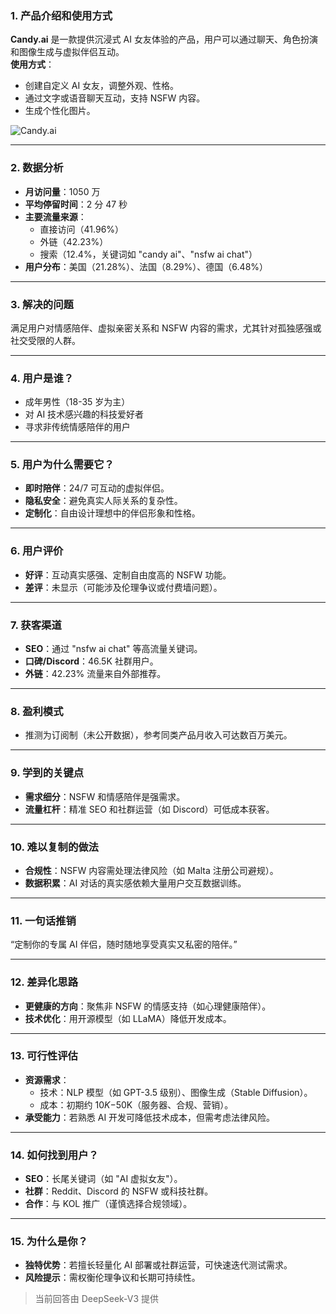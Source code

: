 ### 1. 产品介绍和使用方式  
**Candy.ai** 是一款提供沉浸式 AI 女友体验的产品，用户可以通过聊天、角色扮演和图像生成与虚拟伴侣互动。  
**使用方式**：  
- 创建自定义 AI 女友，调整外观、性格。  
- 通过文字或语音聊天互动，支持 NSFW 内容。  
- 生成个性化图片。  

![Candy.ai](https://cdn-images.toolify.ai/170350444590255185.jpg)  

---  
### 2. 数据分析  
- **月访问量**：1050 万  
- **平均停留时间**：2 分 47 秒  
- **主要流量来源**：  
  - 直接访问（41.96%）  
  - 外链（42.23%）  
  - 搜索（12.4%，关键词如 "candy ai"、"nsfw ai chat"）  
- **用户分布**：美国（21.28%）、法国（8.29%）、德国（6.48%）  

---  
### 3. 解决的问题  
满足用户对情感陪伴、虚拟亲密关系和 NSFW 内容的需求，尤其针对孤独感强或社交受限的人群。  

---  
### 4. 用户是谁？  
- 成年男性（18-35 岁为主）  
- 对 AI 技术感兴趣的科技爱好者  
- 寻求非传统情感陪伴的用户  

---  
### 5. 用户为什么需要它？  
- **即时陪伴**：24/7 可互动的虚拟伴侣。  
- **隐私安全**：避免真实人际关系的复杂性。  
- **定制化**：自由设计理想中的伴侣形象和性格。  

---  
### 6. 用户评价  
- **好评**：互动真实感强、定制自由度高的 NSFW 功能。  
- **差评**：未显示（可能涉及伦理争议或付费墙问题）。  

---  
### 7. 获客渠道  
- **SEO**：通过 "nsfw ai chat" 等高流量关键词。  
- **口碑/Discord**：46.5K 社群用户。  
- **外链**：42.23% 流量来自外部推荐。  

---  
### 8. 盈利模式  
- 推测为订阅制（未公开数据），参考同类产品月收入可达数百万美元。  

---  
### 9. 学到的关键点  
- **需求细分**：NSFW 和情感陪伴是强需求。  
- **流量杠杆**：精准 SEO 和社群运营（如 Discord）可低成本获客。  

---  
### 10. 难以复制的做法  
- **合规性**：NSFW 内容需处理法律风险（如 Malta 注册公司避规）。  
- **数据积累**：AI 对话的真实感依赖大量用户交互数据训练。  

---  
### 11. 一句话推销  
“定制你的专属 AI 伴侣，随时随地享受真实又私密的陪伴。”  

---  
### 12. 差异化思路  
- **更健康的方向**：聚焦非 NSFW 的情感支持（如心理健康陪伴）。  
- **技术优化**：用开源模型（如 LLaMA）降低开发成本。  

---  
### 13. 可行性评估  
- **资源需求**：  
  - 技术：NLP 模型（如 GPT-3.5 级别）、图像生成（Stable Diffusion）。  
  - 成本：初期约 $10K-$50K（服务器、合规、营销）。  
- **承受能力**：若熟悉 AI 开发可降低技术成本，但需考虑法律风险。  

---  
### 14. 如何找到用户？  
- **SEO**：长尾关键词（如 "AI 虚拟女友"）。  
- **社群**：Reddit、Discord 的 NSFW 或科技社群。  
- **合作**：与 KOL 推广（谨慎选择合规领域）。  

---  
### 15. 为什么是你？  
- **独特优势**：若擅长轻量化 AI 部署或社群运营，可快速迭代测试需求。  
- **风险提示**：需权衡伦理争议和长期可持续性。  

> 当前回答由 DeepSeek-V3 提供